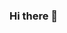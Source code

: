 ### Hi there 👋

<!--
**odonML/odonML** is a ✨ _special_ ✨ repository because its `README.md` (this file) appears on your GitHub profile.

#Here are some ideas to get you started:

- 🔭 I’m currently working on ...
- 🌱 I’m currently learning ...
- 👯 I’m looking to collaborate on ...
- 🤔 I’m looking for help with ...
- 💬 Ask me about ...
- 📫 How to reach me: ...
- 😄 Pronouns: ...
- ⚡ Fun fact: ...
-->

